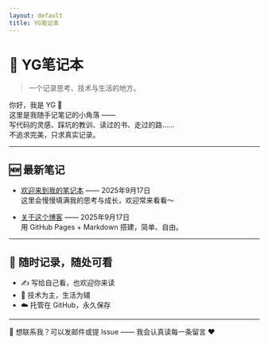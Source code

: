 ```yaml
---
layout: default
title: YG笔记本
---
```


# 📓 YG笔记本

> 一个记录思考、技术与生活的地方。

你好，我是 YG 👋  
这里是我随手记笔记的小角落 ——  
写代码的灵感、踩坑的教训、读过的书、走过的路……  
不追求完美，只求真实记录。

---

## 🆕 最新笔记

- [欢迎来到我的笔记本](#) —— 2025年9月17日  
  这里会慢慢填满我的思考与成长，欢迎常来看看～

- [关于这个博客](#) —— 2025年9月17日  
  用 GitHub Pages + Markdown 搭建，简单、自由。

---

## 🧭 随时记录，随处可看

- ✍️ 写给自己看，也欢迎你来读
- 🧩 技术为主，生活为辅
- ☁️ 托管在 GitHub，永久保存

---

📩 想联系我？可以发邮件或提 Issue —— 我会认真读每一条留言 ❤️